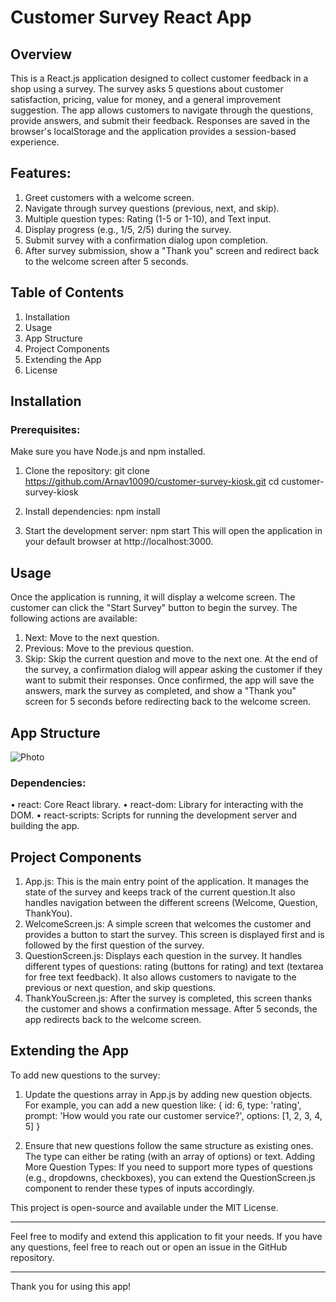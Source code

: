 # Customer Survey React App
## Overview
This is a React.js application designed to collect customer feedback in a shop using a survey. The survey asks 5 questions about customer satisfaction, pricing, value for money, and a general improvement suggestion. The app allows customers to navigate through the questions, provide answers, and submit their feedback. Responses are saved in the browser's localStorage and the application provides a session-based experience.

## Features:
1.	Greet customers with a welcome screen.
2.	Navigate through survey questions (previous, next, and skip).
3.	Multiple question types: Rating (1-5 or 1-10), and Text input.
4.	Display progress (e.g., 1/5, 2/5) during the survey.
5.	Submit survey with a confirmation dialog upon completion.
6.	After survey submission, show a "Thank you" screen and redirect back to the welcome screen after 5 seconds.

## Table of Contents
1.	Installation
2.	Usage
3.	App Structure
4.	Project Components
5.	Extending the App
6.	License

## Installation
### Prerequisites:
Make sure you have Node.js and npm installed.
1.	Clone the repository:
git clone https://github.com/Arnav10090/customer-survey-kiosk.git
cd customer-survey-kiosk

2.	Install dependencies:
npm install

3.	Start the development server:
npm start
This will open the application in your default browser at http://localhost:3000.

## Usage
Once the application is running, it will display a welcome screen. The customer can click the "Start Survey" button to begin the survey. The following actions are available:
1.	Next: Move to the next question.
2.	Previous: Move to the previous question.
3.	Skip: Skip the current question and move to the next one.
At the end of the survey, a confirmation dialog will appear asking the customer if they want to submit their responses. Once confirmed, the app will save the answers, mark the survey as completed, and show a "Thank you" screen for 5 seconds before redirecting back to the welcome screen.

## App Structure
![Photo](app.png)


### Dependencies:
•	react: Core React library.
•	react-dom: Library for interacting with the DOM.
•	react-scripts: Scripts for running the development server and building the app.

## Project Components
1. App.js:
This is the main entry point of the application. It manages the state of the survey and keeps track of the current question.It also handles navigation between the different screens (Welcome, Question, ThankYou).
2. WelcomeScreen.js:
A simple screen that welcomes the customer and provides a button to start the survey. This screen is displayed first and is followed by the first question of the survey.
3. QuestionScreen.js:
Displays each question in the survey. It handles different types of questions: rating (buttons for rating) and text (textarea for free text feedback). It also allows customers to navigate to the previous or next question, and skip questions.
4. ThankYouScreen.js:
After the survey is completed, this screen thanks the customer and shows a confirmation message. After 5 seconds, the app redirects back to the welcome screen.

## Extending the App
To add new questions to the survey:
1.	Update the questions array in App.js by adding new question objects. For example, you can add a new question like:
{ id: 6, type: 'rating', prompt: 'How would you rate our customer service?', options: [1, 2, 3, 4, 5] }

2.	Ensure that new questions follow the same structure as existing ones. The type can either be rating (with an array of options) or text.
Adding More Question Types:
If you need to support more types of questions (e.g., dropdowns, checkboxes), you can extend the QuestionScreen.js component to render these types of inputs accordingly.

This project is open-source and available under the MIT License.
________________________________________
Feel free to modify and extend this application to fit your needs. If you have any questions, feel free to reach out or open an issue in the GitHub repository.
________________________________________
Thank you for using this app!
